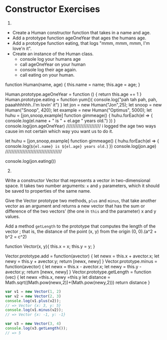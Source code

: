 # Constructor Exercises

1.
  * Create a Human constructor function that takes in a name and age.
  * Add a prototype function ageOneYear that ages the humans age.
  * Add a prototype function eating, that logs "mmm, mmm, mmm, I'm love'n it".
  * Create an instance of the Human class.
    * console log your humans age
    * call ageOneYear on your human
    * console log their age again.
    * call eating on your human.

function Human(name, age) {
  this.name = name;
  this.age = age;
}

Human.prototype.ageOneYear = function () {
   return this.age += 1
}
Human.prototype.eating = function yum(){
  console.log("pah tah pah, pah, paaahhhhhh..I'm lovin' it")
}
let jon = new Human("Jon",25);
let snoop = new Human("Snoop", 420);
let example = new Human("Optimus", 5000);
let huhu = [jon,snoop,example]
 function gimmeage() {
   huhu.forEach(el => {
     console.log(el.name + " is " + el.age " years old.")
     })
 }
console.log(jon.ageOneYear)
//////////////////////
i logged the age two ways cause im not certain which way you want us to do it.

let huhu = [jon,snoop,example]
function gimmeage() {
   huhu.forEach(el => {
     console.log(`${el.name} is ${el.age} years old.`)
     })
console.log(jon.age)
////////////////////////////////////

console.log(jon.eating())


2.
Write a constructor Vector that represents a vector in two-dimensional space.
It takes two number arguments: `x` and `y` parameters, which it should be saved to properties of the same name.

Give the Vector prototype two methods, `plus` and `minus`, that take another vector as an argument and
returns a new vector that has the sum or difference of the two vectors’ (the one in `this` and the parameter) x and y values.

Add a method `getLength` to the prototype that computes the length of the vector ;
that is, the distance of the point (x, y) from the origin (0, 0).(a^2 + b^2 = c^2)

function Vector(x, y){
  this.x = x;
  this.y = y;
}

Vector.prototype.add = function(avector) {
  let newx = this.x + avector.x;
   let newy = this.y + avector.y;
   return [newx, newy]
}
Vector.prototype.minus = function(avector) {
  let newx = this.x - avector.x;
   let newy = this.y - avector.y;
   return [newx, newy]
}
Vector.prototype.getLength = function (vec) {
   let newx =this.x, newy =this.y
  let distance = Math.sqrt((Math.pow(newx,2))+(Math.pow(newy,2)))
  return distance
}



```js
var v1 = new Vector(1, 2)
var v2 = new Vector(2, 3)
console.log(v1.plus(v2));
// => Vector {x: 3, y: 5}
console.log(v1.minus(v2));
// => Vector {x: -1, y: -1}

var v3 = new Vector(3, 4)
console.log(v3.getLength());
// => 5
```
